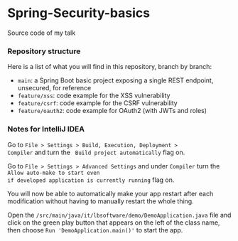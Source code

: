 # Spring-Security-basics

Source code of my talk

### Repository structure

Here is a list of what you will find in this repository, branch by branch:

- <code>main</code>: a Spring Boot basic project exposing a single REST endpoint, unsecured, for reference
- <code>feature/xss</code>: code example for the XSS vulnerability
- <code>feature/csrf</code>: code example for the CSRF vulnerability
- <code>feature/oauth2</code>: code example for OAuth2 (with JWTs and roles)

### Notes for IntelliJ IDEA

Go to <code>File > Settings > Build, Execution, Deployment > Compiler</code> and turn the <code>
Build project automatically</code> flag on.

Go to <code>File > Settings > Advanced Settings</code> and under <code>Compiler</code> turn
the <code>Allow auto-make to start even if developed application is currently running</code> flag
on.

You will now be able to automatically make your app restart after each modification without having
to manually restart the whole thing.

Open the <code>/src/main/java/it/lbsoftware/demo/DemoApplication.java</code> file and click on the
green play button that appears on the left of the class name, then choose <code>Run 'DemoApplication.main()'</code> to
start the app.